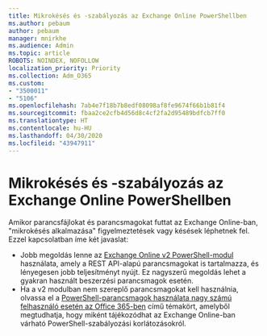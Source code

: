 ```yaml
---
title: Mikrokésés és -szabályozás az Exchange Online PowerShellben
ms.author: pebaum
author: pebaum
manager: mnirkhe
ms.audience: Admin
ms.topic: article
ROBOTS: NOINDEX, NOFOLLOW
localization_priority: Priority
ms.collection: Adm_O365
ms.custom:
- "3500011"
- "5106"
ms.openlocfilehash: 7ab4e7f18b7b8edf08098af8fe9674f66b1b81f4
ms.sourcegitcommit: fbaa2ce2cfb4d56d8c4cf2fa2d95489bdfcb7ff0
ms.translationtype: HT
ms.contentlocale: hu-HU
ms.lasthandoff: 04/30/2020
ms.locfileid: "43947911"
---
```

# <a name="micro-delays-or-throttling-in-exchange-online-powershell"></a>Mikrokésés és -szabályozás az Exchange Online PowerShellben

Amikor parancsfájlokat és parancsmagokat futtat az Exchange Online-ban, "mikrokésés alkalmazása" figyelmeztetések vagy késések léphetnek fel. Ezzel kapcsolatban íme két javaslat:

- Jobb megoldás lenne az [Exchange Online v2 PowerShell-modul](https://docs.microsoft.com/powershell/exchange/exchange-online/exchange-online-powershell-v2/exchange-online-powershell-v2?view=exchange-ps) használata, amely a REST API-alapú parancsmagokat is tartalmazza, és lényegesen jobb teljesítményt nyújt. Ez nagyszerű megoldás lehet a gyakran használt beszerzési parancsmagok esetén.
- Ha a v2 modulban nem szereplő parancsmagokat kell használnia, olvassa el a [PowerShell-parancsmagok használata nagy számú felhasználó esetén az Office 365-ben](https://techcommunity.microsoft.com/t5/exchange-team-blog/updated-running-powershell-cmdlets-for-large-numbers-of-users-in/ba-p/1000628#) című témakört, amelyből megtudhatja, hogy miként tájékozódhat az Exchange Online-ban várható PowerShell-szabályozási korlátozásokról.
